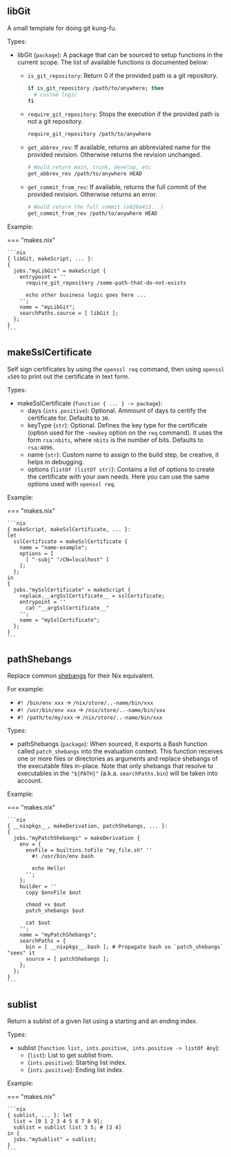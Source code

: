 ## libGit

A small template for doing git kung-fu.

Types:

- libGit (`package`):
  A package that can be sourced to setup functions in the current scope.
  The list of available functions is documented below:
    - `is_git_repository`:
        Return 0 if the provided path is a git repository.

        ```bash
        if is_git_repository /path/to/anywhere; then
          # custom logic
        fi
        ```

    - `require_git_repository`:
        Stops the execution
        if the provided path is not a git repository.

        ```bash
        require_git_repository /path/to/anywhere
        ```

    - `get_abbrev_rev`:
        If available, returns an abbreviated name for the provided revision.
        Otherwise returns the revision unchanged.

        ```bash
        # Would return main, trunk, develop, etc
        get_abbrev_rev /path/to/anywhere HEAD
        ```

    - `get_commit_from_rev`:
        If available, returns the full commit of the provided revision.
        Otherwise returns an error.

        ```bash
        # Would return the full commit (e026a413...)
        get_commit_from_rev /path/to/anywhere HEAD
        ```

Example:

=== "makes.nix"

    ```nix
    { libGit, makeScript, ... }:
    {
      jobs."myLibGit" = makeScript {
        entrypoint = ''
          require_git_repository /some-path-that-do-not-exists

          echo other business logic goes here ...
        '';
        name = "myLibGit";
        searchPaths.source = [ libGit ];
      };
    }
    ```

## makeSslCertificate

Self sign certificates
by using the `openssl req` command,
then using `openssl x509`
to print out the certificate
in text form.

Types:

- makeSslCertificate (`function { ... } -> package`):
    - days (`ints.positive`): Optional.
        Ammount of days to certify the certificate for.
        Defaults to `30`.
    - keyType (`str`): Optional.
        Defines the key type for the certificate
        (option used for the `-newkey` option on the `req` command).
        It uses the form `rsa:nbits`, where `nbits` is the number of bits.
        Defaults to `rsa:4096`.
    - name (`str`):
        Custom name to assign to the build step, be creative, it helps in debugging.
    - options (`listOf (listOf str)`):
        Contains a list of options to create the certificate with your own needs.
        Here you can use the same options used with `openssl req`.

Example:

=== "makes.nix"

    ```nix
    { makeScript, makeSslCertificate, ... }:
    let
      sslCertificate = makeSslCertificate {
        name = "name-example";
        options = [
          [ "-subj" "/CN=localhost" ]
        ];
      };
    in
    {
      jobs."mySslCertificate" = makeScript {
        replace.__argSslCertificate__ = sslCertificate;
        entrypoint = ''
          cat "__argSslCertificate__"
        '';
        name = "mySslCertificate";
      };
    }
    ```

## pathShebangs

Replace common [shebangs](https://bash.cyberciti.biz/guide/Shebang)
for their Nix equivalent.

For example:

- `#! /bin/env xxx` -> `/nix/store/..-name/bin/xxx`
- `#! /usr/bin/env xxx` -> `/nix/store/..-name/bin/xxx`
- `#! /path/to/my/xxx` -> `/nix/store/..-name/bin/xxx`

Types:

- pathShebangs (`package`):
    When sourced,
    it exports a Bash function called `patch_shebangs`
    into the evaluation context.
    This function receives one or more files or directories as arguments
    and replace shebangs of the executable files in-place.
    Note that only shebangs that resolve to executables in the `"${PATH}"`
    (a.k.a. `searchPaths.bin`) will be taken into account.

Example:

=== "makes.nix"

    ```nix
    { __nixpkgs__, makeDerivation, patchShebangs, ... }:
    {
      jobs."myPatchShebangs" = makeDerivation {
        env = {
          envFile = builtins.toFile "my_file.sh" ''
            #! /usr/bin/env bash

            echo Hello!
          '';
        };
        builder = ''
          copy $envFile $out

          chmod +x $out
          patch_shebangs $out

          cat $out
        '';
        name = "myPatchShebangs";
        searchPaths = {
          bin = [ __nixpkgs__.bash ]; # Propagate bash so `patch_shebangs` "sees" it
          source = [ patchShebangs ];
        };
      };
    }
    ```

## sublist

Return a sublist of a given list using a starting and an ending index.

Types:

- sublist (`function list, ints.positive, ints.positive -> listOf Any`):
    - (`list`):
        List to get sublist from.
    - (`ints.positive`):
        Starting list index.
    - (`ints.positive`):
        Ending list index.

Example:

=== "makes.nix"

    ```nix
    { sublist, ... }: let
      list = [0 1 2 3 4 5 6 7 8 9];
      sublist = sublist list 3 5; # [3 4]
    in {
      jobs."mySublist" = sublist;
    }
    ```
